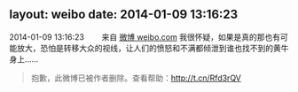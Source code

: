 layout: weibo
date: 2014-01-09 13:16:23
---
<meta name="referrer" content="no-referrer" />

2014-01-09 13:16:23  &nbsp;&nbsp;&nbsp;&nbsp;&nbsp;&nbsp; 来自 <a href="http://weibo.com/" rel="nofollow">微博 weibo.com</a>
我很怀疑，如果是真的那也有可能放大，恐怕是转移大众的视线，让人们的愤怒和不满都倾泄到谁也找不到的黄牛身上……
>  抱歉，此微博已被作者删除。查看帮助：http://t.cn/Rfd3rQV
